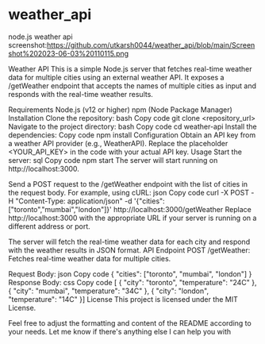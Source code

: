 # weather_api
node.js weather api
screenshot:https://github.com/utkarsh0044/weather_api/blob/main/Screenshot%202023-06-03%20110115.png

Weather API
This is a simple Node.js server that fetches real-time weather data for multiple cities using an external weather API. It exposes a /getWeather endpoint that accepts the names of multiple cities as input and responds with the real-time weather results.

Requirements
Node.js (v12 or higher)
npm (Node Package Manager)
Installation
Clone the repository:
bash
Copy code
git clone <repository_url>
Navigate to the project directory:
bash
Copy code
cd weather-api
Install the dependencies:
Copy code
npm install
Configuration
Obtain an API key from a weather API provider (e.g., WeatherAPI).
Replace the placeholder <YOUR_API_KEY> in the code with your actual API key.
Usage
Start the server:
sql
Copy code
npm start
The server will start running on http://localhost:3000.

Send a POST request to the /getWeather endpoint with the list of cities in the request body. For example, using cURL:
json
Copy code
curl -X POST -H "Content-Type: application/json" -d '{"cities":["toronto","mumbai","london"]}' http://localhost:3000/getWeather
Replace http://localhost:3000 with the appropriate URL if your server is running on a different address or port.

The server will fetch the real-time weather data for each city and respond with the weather results in JSON format.
API Endpoint
POST /getWeather: Fetches real-time weather data for multiple cities.

Request Body:
json
Copy code
{
  "cities": ["toronto", "mumbai", "london"]
}
Response Body:
css
Copy code
[  {    "city": "toronto",    "temperature": "24C"  },  {    "city": "mumbai",    "temperature": "34C"  },  {    "city": "london",    "temperature": "14C"  }]
License
This project is licensed under the MIT License.

Feel free to adjust the formatting and content of the README according to your needs. Let me know if there's anything else I can help you with

